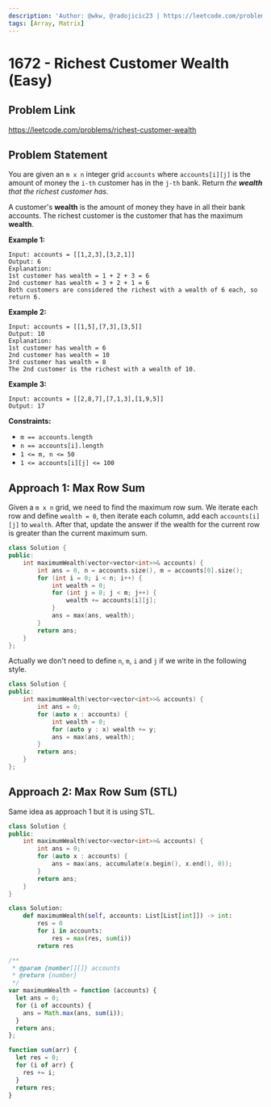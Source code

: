 ```yaml
---
description: 'Author: @wkw, @radojicic23 | https://leetcode.com/problems/richest-customer-wealth/'
tags: [Array, Matrix]
---
```


# 1672 - Richest Customer Wealth (Easy)

## Problem Link

https://leetcode.com/problems/richest-customer-wealth

## Problem Statement

You are given an `m x n` integer grid `accounts` where `accounts[i][j]` is the amount of money the `i-th` customer has in the `j-th` bank. Return _the **wealth** that the richest customer has._

A customer's **wealth** is the amount of money they have in all their bank accounts. The richest customer is the customer that has the maximum **wealth**.

**Example 1:**

```
Input: accounts = [[1,2,3],[3,2,1]]
Output: 6
Explanation:
1st customer has wealth = 1 + 2 + 3 = 6
2nd customer has wealth = 3 + 2 + 1 = 6
Both customers are considered the richest with a wealth of 6 each, so return 6.
```

**Example 2:**

```
Input: accounts = [[1,5],[7,3],[3,5]]
Output: 10
Explanation:
1st customer has wealth = 6
2nd customer has wealth = 10
3rd customer has wealth = 8
The 2nd customer is the richest with a wealth of 10.
```

**Example 3:**

```
Input: accounts = [[2,8,7],[7,1,3],[1,9,5]]
Output: 17
```

**Constraints:**

- `m == accounts.length`
- `n == accounts[i].length`
- `1 <= m, n <= 50`
- `1 <= accounts[i][j] <= 100`

## Approach 1: Max Row Sum

Given a `m x n` grid, we need to find the maximum row sum. We iterate each row and define `wealth = 0`, then iterate each column, add each `accounts[i][j]` to `wealth`. After that, update the answer if the wealth for the current row is greater than the current maximum sum.

<Tabs>
<TabItem value="cpp" label="C++">
<SolutionAuthor name="@wkw"/>

```cpp
class Solution {
public:
    int maximumWealth(vector<vector<int>>& accounts) {
        int ans = 0, n = accounts.size(), m = accounts[0].size();
        for (int i = 0; i < n; i++) {
            int wealth = 0;
            for (int j = 0; j < m; j++) {
                wealth += accounts[i][j];
            }
            ans = max(ans, wealth);
        }
        return ans;
    }
};
```

Actually we don't need to define `n`, `m`, `i` and `j` if we write in the following style.

<SolutionAuthor name="@wkw"/>

```cpp
class Solution {
public:
    int maximumWealth(vector<vector<int>>& accounts) {
        int ans = 0;
        for (auto x : accounts) {
            int wealth = 0;
            for (auto y : x) wealth += y;
            ans = max(ans, wealth);
        }
        return ans;
    }
};
```

</TabItem>
</Tabs>

## Approach 2: Max Row Sum (STL)

Same idea as approach 1 but it is using STL.

<Tabs>
<TabItem value="cpp" label="C++">
<SolutionAuthor name="@wkw"/>

```cpp
class Solution {
public:
    int maximumWealth(vector<vector<int>>& accounts) {
        int ans = 0;
        for (auto x : accounts) {
            ans = max(ans, accumulate(x.begin(), x.end(), 0));
        }
        return ans;
    }
}
```

</TabItem>

<TabItem value="py" label="Python">
<SolutionAuthor name="@radojicic23"/>

```py
class Solution:
    def maximumWealth(self, accounts: List[List[int]]) -> int:
        res = 0
        for i in accounts:
            res = max(res, sum(i))
        return res
```

</TabItem>

<TabItem value="js" label="JavaScript">
<SolutionAuthor name="@radojicic23"/>

```js
/**
 * @param {number[][]} accounts
 * @return {number}
 */
var maximumWealth = function (accounts) {
  let ans = 0;
  for (i of accounts) {
    ans = Math.max(ans, sum(i));
  }
  return ans;
};

function sum(arr) {
  let res = 0;
  for (i of arr) {
    res += i;
  }
  return res;
}
```

</TabItem>
</Tabs>
